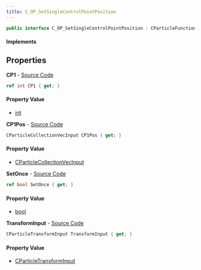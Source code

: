 ```yaml
---
title: C_OP_SetSingleControlPointPosition
---
```


```csharp
public interface C_OP_SetSingleControlPointPosition : CParticleFunctionPreEmission, CParticleFunctionOperator, CParticleFunction, ISchemaClass<CParticleFunction>, ISchemaClass<CParticleFunctionOperator>, ISchemaClass<CParticleFunctionPreEmission>, ISchemaClass<C_OP_SetSingleControlPointPosition>, ISchemaField, ISchemaClass, INativeHandle
```

#### Implements

## Properties

**CP1** - [Source Code](https://github.com/swiftly-solution/swiftlys2/blob/master/managed/src/SwiftlyS2.Generated/Schemas/Interfaces/C_OP_SetSingleControlPointPosition.cs#L18)

```csharp
ref int CP1 { get; }
```

#### Property Value

- [int](https://learn.microsoft.com/dotnet/api/system.int32)

**CP1Pos** - [Source Code](https://github.com/swiftly-solution/swiftlys2/blob/master/managed/src/SwiftlyS2.Generated/Schemas/Interfaces/C_OP_SetSingleControlPointPosition.cs#L20)

```csharp
CParticleCollectionVecInput CP1Pos { get; }
```

#### Property Value

- [CParticleCollectionVecInput](/docs/api/shared/schemadefinitions/cparticlecollectionvecinput)

**SetOnce** - [Source Code](https://github.com/swiftly-solution/swiftlys2/blob/master/managed/src/SwiftlyS2.Generated/Schemas/Interfaces/C_OP_SetSingleControlPointPosition.cs#L16)

```csharp
ref bool SetOnce { get; }
```

#### Property Value

- [bool](https://learn.microsoft.com/dotnet/api/system.boolean)

**TransformInput** - [Source Code](https://github.com/swiftly-solution/swiftlys2/blob/master/managed/src/SwiftlyS2.Generated/Schemas/Interfaces/C_OP_SetSingleControlPointPosition.cs#L22)

```csharp
CParticleTransformInput TransformInput { get; }
```

#### Property Value

- [CParticleTransformInput](/docs/api/shared/schemadefinitions/cparticletransforminput)

